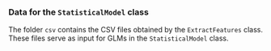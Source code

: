 ### Data for the `StatisticalModel` class

The folder `csv` contains the CSV files obtained by the `ExtractFeatures` class. These files serve as input for GLMs in the `StatisticalModel` class.
